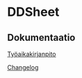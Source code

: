 # DDSheet

## Dokumentaatio

[Työaikakirjanpito](https://github.com/mfk99/ot-harjoitustyo/blob/master/dokumentaatio/aikakirjanpito.md)

[Changelog](https://github.com/mfk99/ot-harjoitustyo/blob/master/dokumentaatio/changelog.md)
